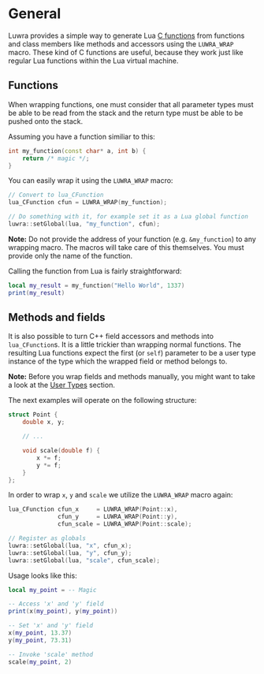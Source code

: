 # General
Luwra provides a simple way to generate
Lua [C functions](http://www.lua.org/manual/5.3/manual.html#lua_CFunction) from functions and class
members like methods and accessors using the `LUWRA_WRAP` macro. These kind of C functions are
useful, because they work just like regular Lua functions within the Lua virtual machine.

## Functions
When wrapping functions, one must consider that all parameter types must be able to be read from the
stack and the return type must be able to be pushed onto the stack.

Assuming you have a function similiar to this:

```c++
int my_function(const char* a, int b) {
    return /* magic */;
}
```

You can easily wrap it using the `LUWRA_WRAP` macro:

```c++
// Convert to lua_CFunction
lua_CFunction cfun = LUWRA_WRAP(my_function);

// Do something with it, for example set it as a Lua global function
luwra::setGlobal(lua, "my_function", cfun);
```

**Note:** Do not provide the address of your function (e.g. `&my_function`) to any wrapping macro.
The macros will take care of this themselves. You must provide only the name of the function.

Calling the function from Lua is fairly straightforward:

```lua
local my_result = my_function("Hello World", 1337)
print(my_result)
```
## Methods and fields
It is also possible to turn C++ field accessors and methods into `lua_CFunction`s. It is a little
trickier than wrapping normal functions. The resulting Lua functions expect the first (or `self`)
parameter to be a user type instance of the type which the wrapped field or method belongs to.

**Note:** Before you wrap fields and methods manually, you might want to take a look at the
[User Types](/user-types/) section.

The next examples will operate on the following structure:

```c++
struct Point {
    double x, y;

    // ...

    void scale(double f) {
        x *= f;
        y *= f;
    }
};
```

In order to wrap `x`, `y` and `scale` we utilize the `LUWRA_WRAP` macro again:

```c++
lua_CFunction cfun_x     = LUWRA_WRAP(Point::x),
              cfun_y     = LUWRA_WRAP(Point::y),
              cfun_scale = LUWRA_WRAP(Point::scale);

// Register as globals
luwra::setGlobal(lua, "x", cfun_x);
luwra::setGlobal(lua, "y", cfun_y);
luwra::setGlobal(lua, "scale", cfun_scale);
```

Usage looks like this:

```lua
local my_point = -- Magic

-- Access 'x' and 'y' field
print(x(my_point), y(my_point))

-- Set 'x' and 'y' field
x(my_point, 13.37)
y(my_point, 73.31)

-- Invoke 'scale' method
scale(my_point, 2)
```
